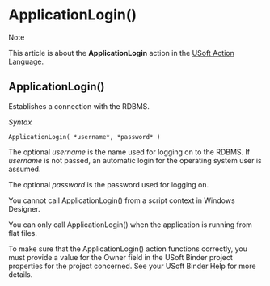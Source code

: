 # ApplicationLogin()



> [!NOTE]
> This article is about the **ApplicationLogin** action in the [USoft Action Language](/docs/Task%20flow/Action%20Language%20reference/USoft%20Action%20Language.md).

## **ApplicationLogin()**

Establishes a connection with the RDBMS.

*Syntax*

```
ApplicationLogin( *username*, *password* )
```

The optional *username* is the name used for logging on to the RDBMS. If *username* is not passed, an automatic login for the operating system user is assumed.

The optional *password* is the password used for logging on.

You cannot call ApplicationLogin() from a script context in Windows Designer.

You can only call ApplicationLogin() when the application is running from flat files.

To make sure that the ApplicationLogin() action functions correctly, you must provide a value for the Owner field in the USoft Binder project properties for the project concerned. See your USoft Binder Help for more details.